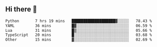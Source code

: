 ## Hi there 👋

<!--
**whirlun/whirlun** is a ✨ _special_ ✨ repository because its `README.md` (this file) appears on your GitHub profile.

Here are some ideas to get you started:

- 🔭 I’m currently working on ...
- 🌱 I’m currently learning ...
- 👯 I’m looking to collaborate on ...
- 🤔 I’m looking for help with ...
- 💬 Ask me about ...
- 📫 How to reach me: ...
- 😄 Pronouns: ...
- ⚡ Fun fact: ...
-->
<!--START_SECTION:waka-->

```txt
Python       7 hrs 19 mins   ███████████████████▓░░░░░   78.43 %
YAML         36 mins         █▓░░░░░░░░░░░░░░░░░░░░░░░   06.59 %
Lua          31 mins         █▒░░░░░░░░░░░░░░░░░░░░░░░   05.66 %
TypeScript   20 mins         █░░░░░░░░░░░░░░░░░░░░░░░░   03.68 %
Other        15 mins         ▓░░░░░░░░░░░░░░░░░░░░░░░░   02.69 %
```

<!--END_SECTION:waka-->
